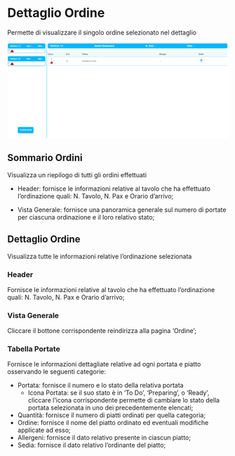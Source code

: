 # Dettaglio Ordine

<div>Permette di visualizzare il singolo ordine selezionato nel dettaglio</div>

![detailedOrder](../assets/img/imgKitchen/detailedOrder.png#detailedOrder)

## Sommario Ordini

<div>Visualizza un riepilogo di tutti gli ordini effettuati</div>

* Header: fornisce le informazioni relative al tavolo che ha effettuato l’ordinazione quali: N. Tavolo, N. Pax e Orario d’arrivo;

* Vista Generale: fornisce una panoramica generale sul numero di portate per ciascuna ordinazione e il loro relativo stato;

## Dettaglio Ordine

<div>Visualizza tutte le informazioni relative l’ordinazione selezionata</div>

### Header

Fornisce le informazioni relative al tavolo che ha effettuato l’ordinazione quali: N. Tavolo, N. Pax e Orario d’arrivo;

### Vista Generale

<div>Cliccare il bottone corrispondente reindirizza alla pagina ‘Ordine’;</div>

### Tabella Portate

Fornisce le informazioni dettagliate relative ad ogni portata e piatto osservando le seguenti categorie:

* <div>Portata: fornisce il numero e lo stato della relativa portata</div>

    * Icona Portata: se il suo stato è in ‘To Do’, ‘Preparing’, o ‘Ready’, cliccare l’icona corrispondente permette di cambiare lo stato della portata selezionata in uno dei precedentemente elencati;

* <div>Quantità: fornisce il numero di piatti ordinati per quella categoria;</div>

* <div>Ordine: fornisce il nome del piatto ordinato ed eventuali modifiche applicate ad esso;</div>

* <div>Allergeni: fornisce il dato relativo presente in ciascun piatto;</div>

* <div>Sedia: fornisce il dato relativo l’ordinante del piatto;</div>
